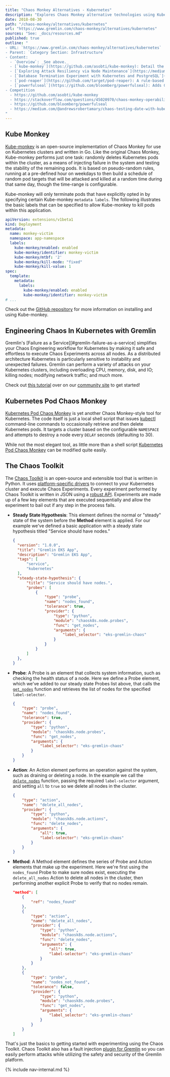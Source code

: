 ```yaml
---
title: "Chaos Monkey Alternatives - Kubernetes"
description: "Explores Chaos Monkey alternative technologies using Kubernetes."
date: 2018-08-30
path: "/chaos-monkey/alternatives/kubernetes"
url: "https://www.gremlin.com/chaos-monkey/alternatives/kubernetes"
sources: "See: _docs/resources.md"
published: true
outline: "
- URL: `https://www.gremlin.com/chaos-monkey/alternatives/kubernetes`
- Parent: `Category Section: Infrastructure`
- Content:
  - `Overview`: _See above._
  - [`kube-monkey`](https://github.com/asobti/kube-monkey): Detail the `kube-monkey` tool, which is an implementation of Chaos Monkey for Kubernetes clusters.
  - [`Exploring Attack Resiliency via Node Maintenance`](https://medium.com/chaosiq/exploring-multi-level-weaknesses-using-automated-chaos-experiments-aa30f0605ce): Overview of how to use the open source [`Chaos Toolkit`](https://chaostoolkit.org/) to inject Chaos experiments into Kubernetes clusters.
  - [`Database Termination Experiment with Kubernetes and PostgreSQL`](https://medium.com/chaosiq/improve-your-cloud-native-devops-flow-with-chaos-engineering-dc32836c2d9a): Tutorial for how to test the loss of the master database and its impact on the overall application.
  - [`pod-reaper`](https://github.com/target/pod-reaper): A rule-based pod killing container for Kubernetes.
  - [`powerfulseal`](https://github.com/bloomberg/powerfulseal): Adds Chaos experiments to Kubernetes via targeted pod killing and starting/stopping VMs.
- Competition 
  - https://github.com/asobti/kube-monkey
  - https://stackoverflow.com/questions/45020970/chaos-monkey-operability-with-kubernetes
  - https://github.com/bloomberg/powerfulseal
  - https://medium.com/@andrewsrobertamary/chaos-testing-date-with-kube-monkey-dbffd86a6202
"
---
```


## Kube Monkey

[Kube-monkey](https://github.com/asobti/kube-monkey) is an open-source implementation of Chaos Monkey for use on Kubernetes clusters and written in Go.  Like the original Chaos Monkey, Kube-monkey performs just one task: randomly deletes Kubernetes pods within the cluster, as a means of injecting failure in the system and testing the stability of the remaining pods.  It is based on pseudo-random rules, running at a pre-defined hour on weekdays to then build a schedule of random pod targets that will be attacked and killed at a random time during that same day, though the time-range is configurable.

Kube-monkey will only terminate pods that have explicitly opted in by specifying certain Kube-monkey `metadata labels`.  The following illustrates the basic labels that can be specified to allow Kube-monkey to kill pods within this application.

```yaml
apiVersion: extensions/v1beta1
kind: Deployment
metadata:
  name: monkey-victim
  namespace: app-namespace
  labels:
    kube-monkey/enabled: enabled
    kube-monkey/identifier: monkey-victim
    kube-monkey/mtbf: '2'
    kube-monkey/kill-mode: "fixed"
    kube-monkey/kill-value: 1
spec:
  template:
    metadata:
      labels:
        kube-monkey/enabled: enabled
        kube-monkey/identifier: monkey-victim
# ...
```

Check out the [GitHub repository](https://github.com/asobti/kube-monkey) for more information on installing and using Kube-monkey.

## Engineering Chaos In Kubernetes with Gremlin

Gremlin's [Failure as a Service][#gremlin-failure-as-a-service] simplifies your Chaos Engineering workflow for Kubernetes by making it safe and effortless to execute Chaos Experiments across all nodes.  As a distributed architecture Kubernetes is particularly sensitive to instability and unexpected failures.  Gremlin can perform a variety of attacks on your Kubernetes clusters, including overloading CPU, memory, disk, and IO; killing nodes; modifying network traffic; and much more.

Check out [this tutorial](https://www.gremlin.com/community/tutorials/how-to-install-and-use-gremlin-with-kubernetes/) over on our [community site](https://www.gremlin.com/community/) to get started!

## Kubernetes Pod Chaos Monkey

[Kubernetes Pod Chaos Monkey](https://github.com/jnewland/kubernetes-pod-chaos-monkey) is yet another Chaos Monkey-style tool for Kubernetes.  The code itself is just a local shell script that issues [kubectl](https://kubernetes.io/docs/tasks/tools/install-kubectl/) command-line commands to occasionally retrieve and then delete Kubernetes pods.  It targets a cluster based on the configurable `NAMESPACE` and attempts to destroy a node every `DELAY` seconds (defaulting to 30).

While not the most elegant tool, as little more than a shell script [Kubernetes Pod Chaos Monkey](https://github.com/jnewland/kubernetes-pod-chaos-monkey) can be modified quite easily.

## The Chaos Toolkit

The [Chaos Toolkit](https://chaostoolkit.org/) is an open-source and extensible tool that is written in Python.  It uses [platform-specific drivers](https://github.com/chaostoolkit/chaostoolkit-kubernetes) to connect to your Kubernetes cluster and execute Chaos Experiments.  Every experiment performed by Chaos Toolkit is written in JSON using a [robust API](https://docs.chaostoolkit.org/reference/api/experiment/).  Experiments are made up of a few key elements that are executed sequentially and allow the experiment to bail out if any step in the process fails.

- **Steady State Hypothesis**: This element defines the normal or "steady" state of the system before the **Method** element is applied.  For our example we've defined a basic application with a steady state hypothesis titled "Service should have nodes."

    ```json
    {
      "version": "1.0.0",
      "title": "Gremlin EKS App",
      "description": "Gremlin EKS App",
      "tags": [
          "service",
          "kubernetes"
      ],
      "steady-state-hypothesis": {
          "title": "Service should have nodes.",
          "probes": [
              {
                  "type": "probe",
                  "name": "nodes_found",
                  "tolerance": true,
                  "provider": {
                      "type": "python",
                      "module": "chaosk8s.node.probes",
                      "func": "get_nodes",
                      "arguments": {
                          "label_selector": "eks-gremlin-chaos"
                      }
                  }
              }
          ]
      },
    }
    ```
- **Probe**: A Probe is an element that collects system information, such as checking the health status of a node.  Here we define a Probe element, which we've added to our steady state Probes list above, that calls the [`get_nodes`](https://github.com/chaostoolkit/chaostoolkit-kubernetes/blob/master/chaosk8s/node/probes.py#L12) function and retrieves the list of nodes for the specified `label-selector`.

    ```json
    {
        "type": "probe",
        "name": "nodes_found",
        "tolerance": true,
        "provider": {
            "type": "python",
            "module": "chaosk8s.node.probes",
            "func": "get_nodes",
            "arguments": {
                "label_selector": "eks-gremlin-chaos"
            }
        }
    }
    ```

- **Action**: An Action element performs an operation against the system, such as draining or deleting a node.  In the example we call the [`delete_nodes`](https://github.com/chaostoolkit/chaostoolkit-kubernetes/blob/master/chaosk8s/node/actions.py#L22) function, passing the required `label-selector` argument, and setting `all` to `true` so we delete all nodes in the cluster.

    ```json
    {
        "type": "action",
        "name": "delete_all_nodes",
        "provider": {
            "type": "python",
            "module": "chaosk8s.node.actions",
            "func": "delete_nodes",
            "arguments": {
                "all": true,
                "label-selector": "eks-gremlin-chaos"
            }
        }
    }
    ```

- **Method**: A Method element defines the series of Probe and Action elements that make up the experiment.  Here we're first using the `nodes_found` Probe to make sure nodes exist, executing the `delete_all_nodes` Action to delete all nodes in the cluster, then performing another explicit Probe to verify that no nodes remain.

    ```json
    "method": [
        {
            "ref": "nodes_found"
        },
        {
            "type": "action",
            "name": "delete_all_nodes",
            "provider": {
                "type": "python",
                "module": "chaosk8s.node.actions",
                "func": "delete_nodes",
                "arguments": {
                    "all": true,
                    "label-selector": "eks-gremlin-chaos"
                }
            }
        },
        {
            "type": "probe",
            "name": "nodes_not_found",
            "tolerance": false,
            "provider": {
                "type": "python",
                "module": "chaosk8s.node.probes",
                "func": "get_nodes",
                "arguments": {
                    "label_selector": "eks-gremlin-chaos"
                }
            }
        }
    ]
    ```

That's just the basics to getting started with experimenting using the Chaos Toolkit.  Chaos Toolkit also has a fault injection [plugin for Gremlin](https://github.com/chaostoolkit-incubator/chaostoolkit-gremlin) so you can easily perform attacks while utilizing the safety and security of the Gremlin platform.

{% include nav-internal.md %}